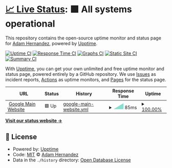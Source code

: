 # [📈 Live Status](https://ahernandez411.github.io/upptime-testing): <!--live status--> **🟩 All systems operational**

This repository contains the open-source uptime monitor and status page for [Adam Hernandez](https://ahernandez411.github.io/upptime-testing), powered by [Upptime](https://github.com/upptime/upptime).

[![Uptime CI](https://github.com/ahernandez411/upptime-testing/workflows/Uptime%20CI/badge.svg)](https://github.com/ahernandez411/upptime-testing/actions?query=workflow%3A%22Uptime+CI%22)
[![Response Time CI](https://github.com/ahernandez411/upptime-testing/workflows/Response%20Time%20CI/badge.svg)](https://github.com/ahernandez411/upptime-testing/actions?query=workflow%3A%22Response+Time+CI%22)
[![Graphs CI](https://github.com/ahernandez411/upptime-testing/workflows/Graphs%20CI/badge.svg)](https://github.com/ahernandez411/upptime-testing/actions?query=workflow%3A%22Graphs+CI%22)
[![Static Site CI](https://github.com/ahernandez411/upptime-testing/workflows/Static%20Site%20CI/badge.svg)](https://github.com/ahernandez411/upptime-testing/actions?query=workflow%3A%22Static+Site+CI%22)
[![Summary CI](https://github.com/ahernandez411/upptime-testing/workflows/Summary%20CI/badge.svg)](https://github.com/ahernandez411/upptime-testing/actions?query=workflow%3A%22Summary+CI%22)

With [Upptime](https://upptime.js.org), you can get your own unlimited and free uptime monitor and status page, powered entirely by a GitHub repository. We use [Issues](https://github.com/ahernandez411/upptime-testing/issues) as incident reports, [Actions](https://github.com/ahernandez411/upptime-testing/actions) as uptime monitors, and [Pages](https://ahernandez411.github.io/upptime-testing) for the status page.

<!--start: status pages-->
<!-- This summary is generated by Upptime (https://github.com/upptime/upptime) -->
<!-- Do not edit this manually, your changes will be overwritten -->
<!-- prettier-ignore -->
| URL | Status | History | Response Time | Uptime |
| --- | ------ | ------- | ------------- | ------ |
| <img alt="" src="https://icons.duckduckgo.com/ip3/www.google.com.ico" height="13"> [Google Main Website](https://www.google.com) | 🟩 Up | [google-main-website.yml](https://github.com/ahernandez411/upptime-testing/commits/HEAD/history/google-main-website.yml) | <details><summary><img alt="Response time graph" src="./graphs/google-main-website/response-time-week.png" height="20"> 85ms</summary><br><a href="https://ahernandez411.github.io/upptime-testing/history/google-main-website"><img alt="Response time 85" src="https://img.shields.io/endpoint?url=https%3A%2F%2Fraw.githubusercontent.com%2Fahernandez411%2Fupptime-testing%2FHEAD%2Fapi%2Fgoogle-main-website%2Fresponse-time.json"></a><br><a href="https://ahernandez411.github.io/upptime-testing/history/google-main-website"><img alt="24-hour response time 85" src="https://img.shields.io/endpoint?url=https%3A%2F%2Fraw.githubusercontent.com%2Fahernandez411%2Fupptime-testing%2FHEAD%2Fapi%2Fgoogle-main-website%2Fresponse-time-day.json"></a><br><a href="https://ahernandez411.github.io/upptime-testing/history/google-main-website"><img alt="7-day response time 85" src="https://img.shields.io/endpoint?url=https%3A%2F%2Fraw.githubusercontent.com%2Fahernandez411%2Fupptime-testing%2FHEAD%2Fapi%2Fgoogle-main-website%2Fresponse-time-week.json"></a><br><a href="https://ahernandez411.github.io/upptime-testing/history/google-main-website"><img alt="30-day response time 85" src="https://img.shields.io/endpoint?url=https%3A%2F%2Fraw.githubusercontent.com%2Fahernandez411%2Fupptime-testing%2FHEAD%2Fapi%2Fgoogle-main-website%2Fresponse-time-month.json"></a><br><a href="https://ahernandez411.github.io/upptime-testing/history/google-main-website"><img alt="1-year response time 85" src="https://img.shields.io/endpoint?url=https%3A%2F%2Fraw.githubusercontent.com%2Fahernandez411%2Fupptime-testing%2FHEAD%2Fapi%2Fgoogle-main-website%2Fresponse-time-year.json"></a></details> | <details><summary><a href="https://ahernandez411.github.io/upptime-testing/history/google-main-website">100.00%</a></summary><a href="https://ahernandez411.github.io/upptime-testing/history/google-main-website"><img alt="All-time uptime 100.00%" src="https://img.shields.io/endpoint?url=https%3A%2F%2Fraw.githubusercontent.com%2Fahernandez411%2Fupptime-testing%2FHEAD%2Fapi%2Fgoogle-main-website%2Fuptime.json"></a><br><a href="https://ahernandez411.github.io/upptime-testing/history/google-main-website"><img alt="24-hour uptime 100.00%" src="https://img.shields.io/endpoint?url=https%3A%2F%2Fraw.githubusercontent.com%2Fahernandez411%2Fupptime-testing%2FHEAD%2Fapi%2Fgoogle-main-website%2Fuptime-day.json"></a><br><a href="https://ahernandez411.github.io/upptime-testing/history/google-main-website"><img alt="7-day uptime 100.00%" src="https://img.shields.io/endpoint?url=https%3A%2F%2Fraw.githubusercontent.com%2Fahernandez411%2Fupptime-testing%2FHEAD%2Fapi%2Fgoogle-main-website%2Fuptime-week.json"></a><br><a href="https://ahernandez411.github.io/upptime-testing/history/google-main-website"><img alt="30-day uptime 100.00%" src="https://img.shields.io/endpoint?url=https%3A%2F%2Fraw.githubusercontent.com%2Fahernandez411%2Fupptime-testing%2FHEAD%2Fapi%2Fgoogle-main-website%2Fuptime-month.json"></a><br><a href="https://ahernandez411.github.io/upptime-testing/history/google-main-website"><img alt="1-year uptime 100.00%" src="https://img.shields.io/endpoint?url=https%3A%2F%2Fraw.githubusercontent.com%2Fahernandez411%2Fupptime-testing%2FHEAD%2Fapi%2Fgoogle-main-website%2Fuptime-year.json"></a></details>

<!--end: status pages-->

[**Visit our status website →**](https://ahernandez411.github.io/upptime-testing)

## 📄 License

- Powered by: [Upptime](https://github.com/upptime/upptime)
- Code: [MIT](./LICENSE) © [Adam Hernandez](https://ahernandez411.github.io/upptime-testing)
- Data in the `./history` directory: [Open Database License](https://opendatacommons.org/licenses/odbl/1-0/)
